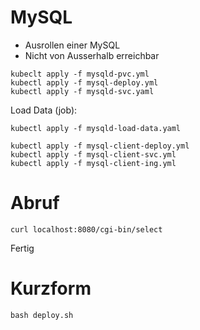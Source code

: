 # MySQL

* Ausrollen einer MySQL
* Nicht von Ausserhalb erreichbar


~~~
kubeclt apply -f mysqld-pvc.yml 
kubectl apply -f mysql-deploy.yml
kubectl apply -f mysqld-svc.yaml
~~~

Load Data (job):

~~~
kubectl apply -f mysqld-load-data.yaml
~~~


~~~
kubectl apply -f mysql-client-deploy.yml
kubectl apply -f mysql-client-svc.yml
kubectl apply -f mysql-client-ing.yml
~~~

# Abruf

~~~
curl localhost:8080/cgi-bin/select
~~~
Fertig


# Kurzform

~~~
bash deploy.sh
~~~

